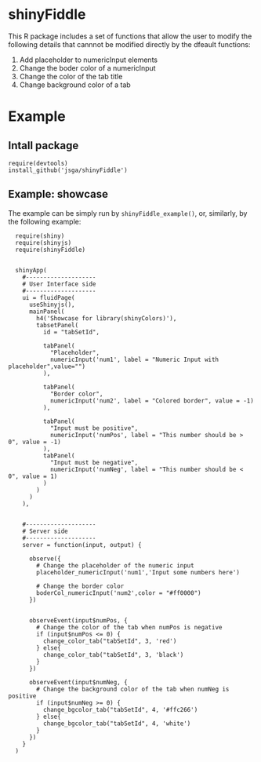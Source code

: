 # shinyFiddle
This R package includes a set of functions that allow the user to modify the following details that cannnot be modified directly by the dfeault functions:
1. Add placeholder to numericInput elements 
2. Change the boder color of a numericInput 
3. Change the color of the tab title  
4. Change background color of a tab

# Example

## Intall package
```{r}
require(devtools)
install_github('jsga/shinyFiddle')
```

## Example: showcase

The example can be simply run by `shinyFiddle_example()`, or, similarly, by the following example:

```{r}
  require(shiny)
  require(shinyjs)
  require(shinyFiddle)


  shinyApp(
    #--------------------
    # User Interface side
    #--------------------
    ui = fluidPage(
      useShinyjs(),
      mainPanel(
        h4('Showcase for library(shinyColors)'),
        tabsetPanel(
          id = "tabSetId",

          tabPanel(
            "Placeholder",
            numericInput('num1', label = "Numeric Input with placeholder",value="")
          ),

          tabPanel(
            "Border color",
            numericInput('num2', label = "Colored border", value = -1)
          ),

          tabPanel(
            "Input must be positive",
            numericInput('numPos', label = "This number should be > 0", value = -1)
          ),
          tabPanel(
            "Input must be negative",
            numericInput('numNeg', label = "This number should be < 0", value = 1)
          )
        )
      )
    ),


    #--------------------
    # Server side
    #--------------------
    server = function(input, output) {

      observe({
        # Change the placeholder of the numeric input
        placeholder_numericInput('num1','Input some numbers here')

        # Change the border color
        boderCol_numericInput('num2',color = "#ff0000")
      })


      observeEvent(input$numPos, {
        # Change the color of the tab when numPos is negative
        if (input$numPos <= 0) {
          change_color_tab("tabSetId", 3, 'red')
        } else{
          change_color_tab("tabSetId", 3, 'black')
        }
      })

      observeEvent(input$numNeg, {
        # Change the background color of the tab when numNeg is positive
        if (input$numNeg >= 0) {
          change_bgcolor_tab("tabSetId", 4, '#ffc266')
        } else{
          change_bgcolor_tab("tabSetId", 4, 'white')
        }
      })
    }
  )
```